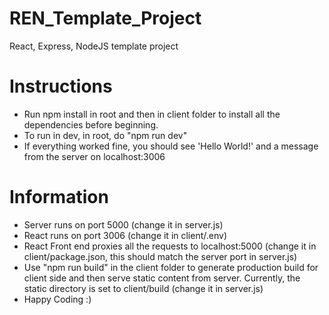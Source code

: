 # REN_Template_Project
React, Express, NodeJS template project

# Instructions
- Run npm install in root and then in client folder to install all the dependencies before beginning.
- To run in dev, in root, do "npm run dev"
- If everything worked fine, you should see 'Hello World!' and a message from the server on localhost:3006

# Information
- Server runs on port 5000 (change it in server.js)
- React runs on port 3006 (change it in client/.env)
- React Front end proxies all the requests to localhost:5000 (change it in client/package.json, this should match the server port in server.js)
- Use "npm run build" in the client folder to generate production build for client side and then serve static content from server. Currently, the static directory is set to client/build (change it in server.js)
- Happy Coding :)
